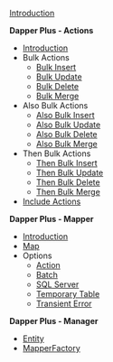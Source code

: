 [Introduction][dapper_introduction]

**Dapper Plus -  Actions**
- [Introduction][dapper_actions_introduction]
- Bulk Actions
   - [Bulk Insert][dapper_bulk_insert]
   - [Bulk Update][dapper_bulk_update]
   - [Bulk Delete][dapper_bulk_delete]
   - [Bulk Merge][dapper_bulk_merge]
- Also Bulk Actions
   - [Also Bulk Insert][dapper_also_bulk_insert]
   - [Also Bulk Update][dapper_also_bulk_update]
   - [Also Bulk Delete][dapper_also_bulk_delete]
   - [Also Bulk Merge][dapper_also_bulk_merge]
- Then Bulk Actions
   - [Then Bulk Insert][dapper_then_bulk_insert]
   - [Then Bulk Update][dapper_then_bulk_update]
   - [Then Bulk Delete][dapper_then_bulk_delete]
   - [Then Bulk Merge][dapper_then_bulk_merge]
- [Include Actions][dapper_include_actions]

**Dapper Plus - Mapper**
- [Introduction][dapper_mapper_introduction]
- [Map][dapper_mapper_map]
- Options
   - [Action][dapper_mapper_action]
   - [Batch][dapper_mapper_batch]
   - [SQL Server][dapper_mapper_sql_server]
   - [Temporary Table][dapper_mapper_temporary_table]
   - [Transient Error][dapper_mapper_transient_error]
 
**Dapper Plus - Manager**
- [Entity][dapper_manager_entity]
- [MapperFactory][dapper_manager_mapperfactory]


   
[dapper_introduction]:https://github.com/zzzprojects/Dapper-Plus/wiki/dapper-plus-introduction

[dapper_actions_introduction]:https://github.com/zzzprojects/Dapper-Plus/wiki/dapper-plus-actions-introduction

[dapper_bulk_insert]:https://github.com/zzzprojects/Dapper-Plus/wiki/dapper-plus-bulk-insert
[dapper_bulk_update]:https://github.com/zzzprojects/Dapper-Plus/wiki/dapper-plus-bulk-update
[dapper_bulk_delete]:https://github.com/zzzprojects/Dapper-Plus/wiki/dapper-plus-bulk-delete
[dapper_bulk_merge]:https://github.com/zzzprojects/Dapper-Plus/wiki/dapper-plus-bulk-merge

[dapper_also_bulk_insert]:https://github.com/zzzprojects/Dapper-Plus/wiki/dapper-plus-also-bulk-insert
[dapper_also_bulk_update]:https://github.com/zzzprojects/Dapper-Plus/wiki/dapper-plus-also-bulk-update
[dapper_also_bulk_delete]:https://github.com/zzzprojects/Dapper-Plus/wiki/dapper-plus-also-bulk-delete
[dapper_also_bulk_merge]:https://github.com/zzzprojects/Dapper-Plus/wiki/dapper-plus-also-bulk-merge

[dapper_then_bulk_insert]:https://github.com/zzzprojects/Dapper-Plus/wiki/dapper-plus-then-bulk-insert
[dapper_then_bulk_update]:https://github.com/zzzprojects/Dapper-Plus/wiki/dapper-plus-then-bulk-update
[dapper_then_bulk_delete]:https://github.com/zzzprojects/Dapper-Plus/wiki/dapper-plus-then-bulk-delete
[dapper_then_bulk_merge]:https://github.com/zzzprojects/Dapper-Plus/wiki/dapper-plus-then-bulk-merge

[dapper_include_actions]:https://github.com/zzzprojects/Dapper-Plus/wiki/dapper-plus-include-actions

[dapper_mapper_introduction]:https://github.com/zzzprojects/Dapper-Plus/wiki/dapper-plus-mapper-introduction
[dapper_mapper_map]:https://github.com/zzzprojects/Dapper-Plus/wiki/dapper-plus-mapper-map

[dapper_mapper_action]:https://github.com/zzzprojects/Dapper-Plus/wiki/dapper-plus-mapper-action
[dapper_mapper_batch]:https://github.com/zzzprojects/Dapper-Plus/wiki/dapper-plus-mapper-batch
[dapper_mapper_sql_server]:https://github.com/zzzprojects/Dapper-Plus/wiki/dapper-plus-mapper-sql-server
[dapper_mapper_temporary_table]:https://github.com/zzzprojects/Dapper-Plus/wiki/dapper-plus-mapper-temporary-table
[dapper_mapper_transient_error]:https://github.com/zzzprojects/Dapper-Plus/wiki/dapper-plus-mapper-transient-error

[dapper_manager_entity]:https://github.com/zzzprojects/Dapper-Plus/wiki/dapper-plus-manager-entity
[dapper_manager_mapperfactory]:https://github.com/zzzprojects/Dapper-Plus/wiki/dapper-plus-manager-mapper-factory


